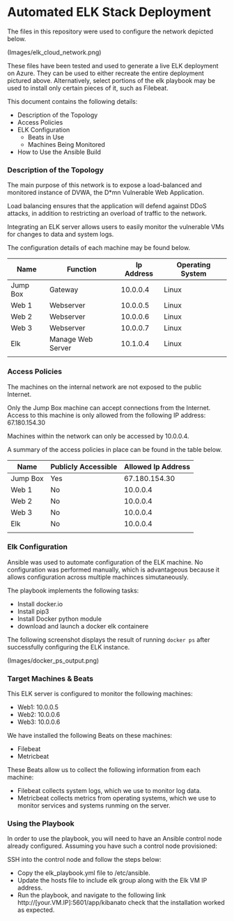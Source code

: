 # Automated ELK Stack Deployment

The files in this repository were used to configure the network depicted below.

(Images/elk_cloud_network.png)

These files have been tested and used to generate a live ELK deployment on Azure. They can be used to either recreate the entire deployment pictured above. Alternatively, select portions of the elk playbook may be used to install only certain pieces of it, such as Filebeat.


This document contains the following details:
- Description of the Topology
- Access Policies
- ELK Configuration
  - Beats in Use
  - Machines Being Monitored
- How to Use the Ansible Build


### Description of the Topology

The main purpose of this network is to expose a load-balanced and monitored instance of DVWA, the D*mn Vulnerable Web Application.

Load balancing ensures that the application will defend against DDoS attacks, in addition to restricting an overload of traffic to the network.

Integrating an ELK server allows users to easily monitor the vulnerable VMs for changes to data and system logs.

The configuration details of each machine may be found below.

| Name     | Function          | Ip Address | Operating System |
|----------|-------------------|------------|------------------|
| Jump Box | Gateway           | 10.0.0.4   | Linux            |
| Web 1    | Webserver         | 10.0.0.5   | Linux            |
| Web 2    | Webserver         | 10.0.0.6   | Linux            |
| Web 3    | Webserver         | 10.0.0.7   | Linux            |
| Elk      | Manage Web Server | 10.1.0.4   | Linux            |
|          |                   |            |                  |

### Access Policies

The machines on the internal network are not exposed to the public Internet. 

Only the Jump Box machine can accept connections from the Internet. Access to this machine is only allowed from the following IP address: 67.180.154.30

Machines within the network can only be accessed by 10.0.0.4.

A summary of the access policies in place can be found in the table below.

| Name     | Publicly Accessible | Allowed Ip Address |
|----------|---------------------|--------------------|
| Jump Box | Yes                 | 67.180.154.30      |
| Web 1    | No                  | 10.0.0.4           |
| Web 2    | No                  | 10.0.0.4           |
| Web 3    | No                  | 10.0.0.4           |
| Elk      | No                  | 10.0.0.4           |
|          |                     |                    |

### Elk Configuration

Ansible was used to automate configuration of the ELK machine. No configuration was performed manually, which is advantageous because it allows configuration across multiple machinces simutaneously.

The playbook implements the following tasks:
- Install docker.io
- Install pip3
- Install Docker python module
- download and launch a docker elk containere

The following screenshot displays the result of running `docker ps` after successfully configuring the ELK instance.

(Images/docker_ps_output.png)

### Target Machines & Beats
This ELK server is configured to monitor the following machines:
-  Web1: 10.0.0.5 
-  Web2: 10.0.0.6
-  Web3: 10.0.0.6

We have installed the following Beats on these machines:
- Filebeat
- Metricbeat


These Beats allow us to collect the following information from each machine:
- Filebeat collects system logs, which we use to monitor log data.
- Metricbeat collects metrics from operating systems, which we use to monitor services and systems runming on the server. 

### Using the Playbook
In order to use the playbook, you will need to have an Ansible control node already configured. Assuming you have such a control node provisioned: 

SSH into the control node and follow the steps below:
- Copy the elk_playbook.yml file to /etc/ansible.
- Update the hosts file to include elk group along with the Elk VM IP address. 
- Run the playbook, and navigate to the following link http://[your.VM.IP]:5601/app/kibanato check that the installation worked as expected.
